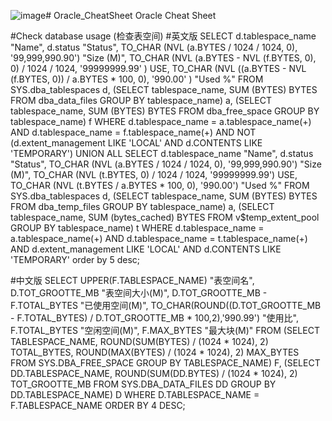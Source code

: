 ![image](https://github.com/raylhx111/Oracle_CheatSheet/assets/36726709/91884856-ca01-4628-a1cc-09a50b310cf6)# Oracle_CheatSheet
Oracle Cheat Sheet

#Check database usage (检查表空间)
#英文版
SELECT d.tablespace_name "Name", d.status "Status", 
       TO_CHAR (NVL (a.BYTES / 1024 / 1024, 0), '99,999,990.90') "Size (M)",
          TO_CHAR (NVL (a.BYTES - NVL (f.BYTES, 0), 0) / 1024 / 1024,
                   '99999999.99'
                  ) USE,
       TO_CHAR (NVL ((a.BYTES - NVL (f.BYTES, 0)) / a.BYTES * 100, 0),
                '990.00'
               ) "Used %"
  FROM SYS.dba_tablespaces d,
       (SELECT   tablespace_name, SUM (BYTES) BYTES
            FROM dba_data_files
        GROUP BY tablespace_name) a,
       (SELECT   tablespace_name, SUM (BYTES) BYTES
            FROM dba_free_space
        GROUP BY tablespace_name) f
 WHERE d.tablespace_name = a.tablespace_name(+)
   AND d.tablespace_name = f.tablespace_name(+)
   AND NOT (d.extent_management LIKE 'LOCAL' AND d.CONTENTS LIKE 'TEMPORARY')
UNION ALL
SELECT d.tablespace_name "Name", d.status "Status", 
       TO_CHAR (NVL (a.BYTES / 1024 / 1024, 0), '99,999,990.90') "Size (M)",
          TO_CHAR (NVL (t.BYTES, 0) / 1024 / 1024, '99999999.99') USE,
       TO_CHAR (NVL (t.BYTES / a.BYTES * 100, 0), '990.00') "Used %"
  FROM SYS.dba_tablespaces d,
       (SELECT   tablespace_name, SUM (BYTES) BYTES
            FROM dba_temp_files
        GROUP BY tablespace_name) a,
       (SELECT   tablespace_name, SUM (bytes_cached) BYTES
            FROM v$temp_extent_pool
        GROUP BY tablespace_name) t
 WHERE d.tablespace_name = a.tablespace_name(+)
   AND d.tablespace_name = t.tablespace_name(+)
   AND d.extent_management LIKE 'LOCAL'
   AND d.CONTENTS LIKE 'TEMPORARY'
order by 5 desc;

#中文版
SELECT UPPER(F.TABLESPACE_NAME) "表空间名", 
D.TOT_GROOTTE_MB "表空间大小(M)", 
D.TOT_GROOTTE_MB - F.TOTAL_BYTES "已使用空间(M)", 
TO_CHAR(ROUND((D.TOT_GROOTTE_MB - F.TOTAL_BYTES) / D.TOT_GROOTTE_MB * 100,2),'990.99') "使用比", 
F.TOTAL_BYTES "空闲空间(M)", 
F.MAX_BYTES "最大块(M)" 
FROM (SELECT TABLESPACE_NAME, 
ROUND(SUM(BYTES) / (1024 * 1024), 2) TOTAL_BYTES, 
ROUND(MAX(BYTES) / (1024 * 1024), 2) MAX_BYTES 
FROM SYS.DBA_FREE_SPACE 
GROUP BY TABLESPACE_NAME) F, 
(SELECT DD.TABLESPACE_NAME, 
ROUND(SUM(DD.BYTES) / (1024 * 1024), 2) TOT_GROOTTE_MB 
FROM SYS.DBA_DATA_FILES DD 
GROUP BY DD.TABLESPACE_NAME) D 
WHERE D.TABLESPACE_NAME = F.TABLESPACE_NAME 
ORDER BY 4 DESC;

